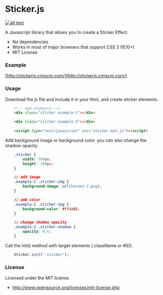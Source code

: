 Sticker.js
============


[![alt text](http://cmiscm.github.io/stickerjs/screenshot/sticker-js.jpg)](https://github.com/cmiscm/stickerjs)


A Javascript library that allows you to create a Sticker Effect.

 * No dependencies
 * Works in most of major browsers that support CSS 3 (IE10+)
 * MIT License
 
### Example
[http://stickerjs.cmiscm.com/](http://stickerjs.cmiscm.com/)

### Usage

Download the js file and include it in your html, and create sticker elements.
```html
	<!-- dom elements -->
	<div class="sticker example-1"></div>

	<div class="sticker example-2"></div>
	
    <script type="text/javascript" src="sticker.min.js"></script>
```

Add background image or background color. you can also change the shadow opacity.
```css
	.sticker {
		width: 180px;
		height: 180px;
	}

	// add image
	.example-1 .sticker-img {
		background-image: url(heroes-2.png);
	}

	// add color
	.example-2 .sticker-img {
		background-color: #ff4a85;
	}

	// change shadow opacity
	.example-2 .sticker-shadow {
		opacity: 0.6;
	}
```

Call the init() method with target elements (.className or #ID).
```js
    Sticker.init('.sticker');
```


### License
Licensed under the MIT license.

 - http://www.opensource.org/licenses/mit-license.php
